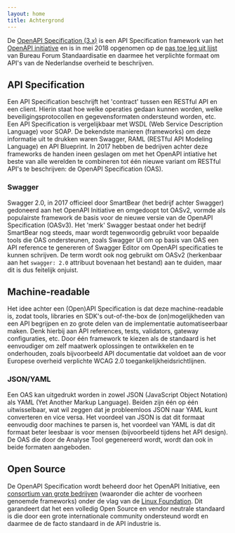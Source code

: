 ```yaml
---
layout: home
title: Achtergrond
---
```


De [OpenAPI Specification (3.x)](https://github.com/OAI/OpenAPI-Specification/blob/master/versions/3.0.0.md) is een API Specification framework van het [OpenAPI initiative](https://www.openapis.org/) en is in mei 2018 opgenomen op de [pas toe leg uit lijst](https://www.forumstandaardisatie.nl/standaard/openapi-specification) van Bureau Forum Standaardisatie en daarmee het verplichte formaat om API's van de Nederlandse overheid te beschrijven.

## API Specification

Een API Specification beschrijft het 'contract' tussen een RESTful API en een client. Hierin staat hoe welke operaties gedaan kunnen worden, welke beveiligingsprotocollen en gegevensformaten ondersteund worden, etc. Een API Specification is vergelijkbaar met WSDL (Web Service Description Language) voor SOAP. De bekendste manieren (frameworks) om deze informatie uit te drukken waren Swagger, RAML (RESTful API Modeling Language) en API Blueprint. In 2017 hebben de bedrijven achter deze frameworks de handen ineen geslagen om met het OpenAPI intiative het beste van alle werelden te combineren tot één nieuwe variant om RESTful API's te beschrijven: de OpenAPI Specification (OAS).

### Swagger

Swagger 2.0, in 2017 officieel door SmartBear (het bedrijf achter Swagger) gedoneerd aan het OpenAPI Initiative en omgedoopt tot OASv2, vormde als populairste framework de basis voor de nieuwe versie van de OpenAPI Specification (OASv3). Het 'merk' Swagger bestaat onder het bedrijf SmartBear nog steeds, maar wordt tegenwoordig gebruikt voor bepaalde tools die OAS ondersteunen, zoals Swagger UI om op basis van OAS een API reference te genereren of Swagger Editor om OpenAPI specificaties te kunnen schrijven. De term wordt ook nog gebruikt om OASv2 (herkenbaar aan het `swagger: 2.0` attribuut bovenaan het bestand) aan te duiden, maar dit is dus feitelijk onjuist.

## Machine-readable

Het idee achter een (Open)API Specification is dat deze machine-readable is, zodat tools, libraries en SDK's out-of-the-box de (on)mogelijkheden van een API begrijpen en zo grote delen van de implementatie automatiseerbaar maken. Denk hierbij aan API references, tests, validators, gateway configuraties, etc. Door één framework te kiezen als de standaard is het eenvoudiger om zelf maatwerk oplossingen te ontwikkelen en te onderhouden, zoals bijvoorbeeld API documentatie dat voldoet aan de voor Europese overheid verplichte WCAG 2.0 toegankelijkheidsrichtlijnen.

### JSON/YAML

Een OAS kan uitgedrukt worden in zowel JSON (JavaScript Object Notation) als YAML (Yet Another Markup Language). Beiden zijn één op één uitwisselbaar, wat wil zeggen dat je probleemloos JSON naar YAML kunt converteren en vice versa. Het voordeel van JSON is dat dit formaat eenvoudig door machines te parsen is, het voordeel van YAML is dat dit formaat beter leesbaar is voor mensen (bijvoorbeeld tijdens het API design). De OAS die door de Analyse Tool gegenereerd wordt, wordt dan ook in beide formaten aangeboden.

## Open Source

De OpenAPI Specification wordt beheerd door het OpenAPI Initiative, een [consortium van grote bedrijven](https://www.openapis.org/membership/members) (waaronder die achter de voorheen genoemde frameworks) onder de vlag van de [Linux Foundation](https://www.linuxfoundation.org/). Dit garandeert dat het een volledig Open Source en vendor neutrale standaard is die door een grote internationale community ondersteund wordt en daarmee de de facto standaard in de API industrie is.